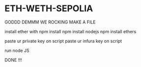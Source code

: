 # ETH-WETH-SEPOLIA


GODDD DEMMM WE ROCKING
MAKE A FILE

install ether with
npm install
npm install nodejs
npm install ethers

paste ur private key on script
paste ur infura key on script

run node JS

DONE !!!
